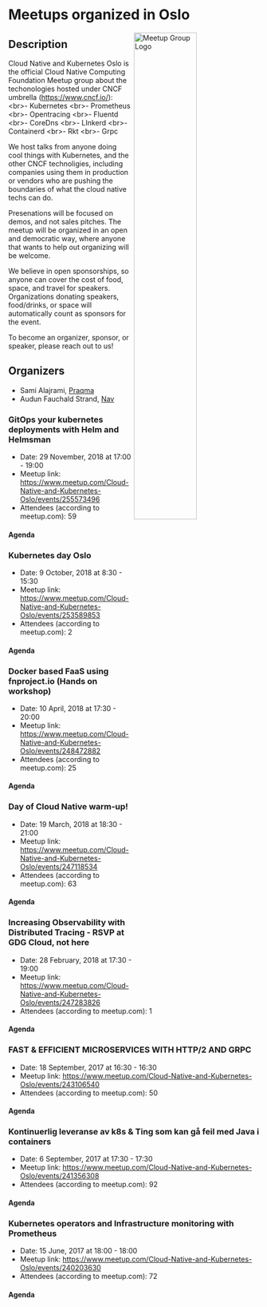 # Meetups organized in Oslo

<img width="50%" align="right" alt="Meetup Group Logo" src="https://secure.meetupstatic.com/photos/event/3/8/d/3/highres_461954547.jpeg">

## Description

<p>Cloud Native and Kubernetes Oslo is the official Cloud Native Computing Foundation Meetup group about the techonologies hosted under CNCF umbrella (<a href="https://www.cncf.io/" class="linkified">https://www.cncf.io/</a>): &lt;br&gt;- Kubernetes &lt;br&gt;- Prometheus &lt;br&gt;- Opentracing &lt;br&gt;- Fluentd &lt;br&gt;- CoreDns &lt;br&gt;- LInkerd &lt;br&gt;- Containerd &lt;br&gt;- Rkt &lt;br&gt;- Grpc</p>
<p>We host talks from anyone doing cool things with Kubernetes, and the other CNCF technoligies, including companies using them in production or vendors who are pushing the boundaries of what the cloud native techs can do.</p>
<p>Presenations will be focused on demos, and not sales pitches. The meetup will be organized in an open and democratic way, where anyone that wants to help out organizing will be welcome.</p>
<p>We believe in open sponsorships, so anyone can cover the cost of food, space, and travel for speakers. Organizations donating speakers, food/drinks, or space will automatically count as sponsors for the event.</p>
<p>To become an organizer, sponsor, or speaker, please reach out to us!</p>


## Organizers

- Sami Alajrami, [Praqma](https://www.praqma.com/)
- Audun Fauchald Strand, [Nav](https://www.nav.no/Forsiden)

### GitOps your kubernetes deployments with Helm and Helmsman

- Date: 29 November, 2018 at 17:00 - 19:00
- Meetup link: https://www.meetup.com/Cloud-Native-and-Kubernetes-Oslo/events/255573496
- Attendees (according to meetup.com): 59

#### Agenda


### Kubernetes day Oslo

- Date: 9 October, 2018 at 8:30 - 15:30
- Meetup link: https://www.meetup.com/Cloud-Native-and-Kubernetes-Oslo/events/253589853
- Attendees (according to meetup.com): 2

#### Agenda


### Docker based FaaS using fnproject.io (Hands on workshop)

- Date: 10 April, 2018 at 17:30 - 20:00
- Meetup link: https://www.meetup.com/Cloud-Native-and-Kubernetes-Oslo/events/248472882
- Attendees (according to meetup.com): 25

#### Agenda


### Day of Cloud Native warm-up!

- Date: 19 March, 2018 at 18:30 - 21:00
- Meetup link: https://www.meetup.com/Cloud-Native-and-Kubernetes-Oslo/events/247118534
- Attendees (according to meetup.com): 63

#### Agenda


### Increasing Observability with Distributed Tracing - RSVP at GDG Cloud, not here

- Date: 28 February, 2018 at 17:30 - 19:00
- Meetup link: https://www.meetup.com/Cloud-Native-and-Kubernetes-Oslo/events/247283826
- Attendees (according to meetup.com): 1

#### Agenda


### FAST & EFFICIENT MICROSERVICES WITH HTTP/2 AND GRPC

- Date: 18 September, 2017 at 16:30 - 16:30
- Meetup link: https://www.meetup.com/Cloud-Native-and-Kubernetes-Oslo/events/243106540
- Attendees (according to meetup.com): 50

#### Agenda


### Kontinuerlig leveranse av k8s & Ting som kan gå feil med Java i containers

- Date: 6 September, 2017 at 17:30 - 17:30
- Meetup link: https://www.meetup.com/Cloud-Native-and-Kubernetes-Oslo/events/241356308
- Attendees (according to meetup.com): 92

#### Agenda


### Kubernetes operators and Infrastructure monitoring with Prometheus

- Date: 15 June, 2017 at 18:00 - 18:00
- Meetup link: https://www.meetup.com/Cloud-Native-and-Kubernetes-Oslo/events/240203630
- Attendees (according to meetup.com): 72

#### Agenda

